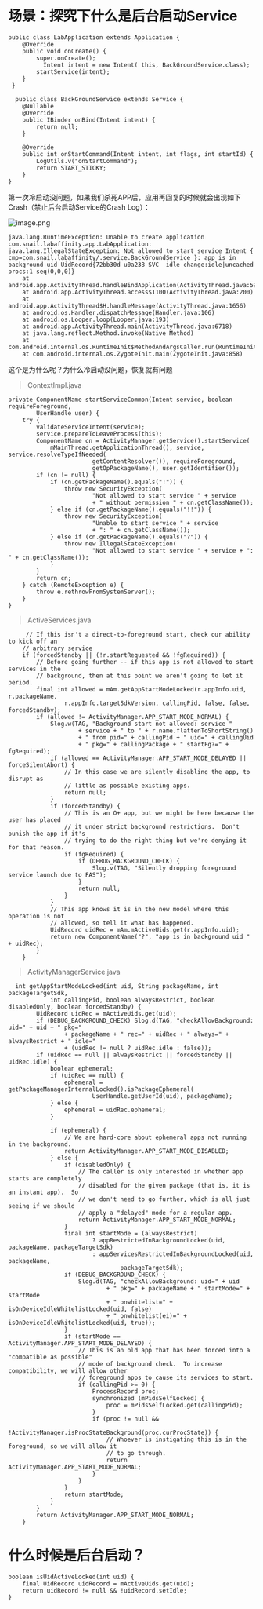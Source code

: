 # 场景：探究下什么是后台启动Service

	public class LabApplication extends Application {
	    @Override
	    public void onCreate() {
	        super.onCreate();
	          Intent intent = new Intent( this, BackGroundService.class);
	        startService(intent);
	    }
	 }
  
	  public class BackGroundService extends Service {
	    @Nullable
	    @Override
	    public IBinder onBind(Intent intent) {
	        return null;
	    }
	
	    @Override
	    public int onStartCommand(Intent intent, int flags, int startId) {
	        LogUtils.v("onStartCommand");
	        return START_STICKY;
	    }
	}
	
 第一次冷启动没问题，如果我们杀死APP后，应用再回复的时候就会出现如下Crash（禁止后台启动Service的Crash Log）：
  
![image.png](https://upload-images.jianshu.io/upload_images/1460468-c5c9ad3821e02d49.png?imageMogr2/auto-orient/strip%7CimageView2/2/w/1240)

    java.lang.RuntimeException: Unable to create application com.snail.labaffinity.app.LabApplication: java.lang.IllegalStateException: Not allowed to start service Intent { cmp=com.snail.labaffinity/.service.BackGroundService }: app is in background uid UidRecord{72bb30d u0a238 SVC  idle change:idle|uncached procs:1 seq(0,0,0)}
        at android.app.ActivityThread.handleBindApplication(ActivityThread.java:5925)
        at android.app.ActivityThread.access$1100(ActivityThread.java:200)
        at android.app.ActivityThread$H.handleMessage(ActivityThread.java:1656)
        at android.os.Handler.dispatchMessage(Handler.java:106)
        at android.os.Looper.loop(Looper.java:193)
        at android.app.ActivityThread.main(ActivityThread.java:6718)
        at java.lang.reflect.Method.invoke(Native Method)
        at com.android.internal.os.RuntimeInit$MethodAndArgsCaller.run(RuntimeInit.java:493)
        at com.android.internal.os.ZygoteInit.main(ZygoteInit.java:858)

这个是为什么呢？为什么冷启动没问题，恢复就有问题

          
>  ContextImpl.java 
  
    private ComponentName startServiceCommon(Intent service, boolean requireForeground,
            UserHandle user) {
        try {
            validateServiceIntent(service);
            service.prepareToLeaveProcess(this);
            ComponentName cn = ActivityManager.getService().startService(
                mMainThread.getApplicationThread(), service, service.resolveTypeIfNeeded(
                            getContentResolver()), requireForeground,
                            getOpPackageName(), user.getIdentifier());
            if (cn != null) {
                if (cn.getPackageName().equals("!")) {
                    throw new SecurityException(
                            "Not allowed to start service " + service
                            + " without permission " + cn.getClassName());
                } else if (cn.getPackageName().equals("!!")) {
                    throw new SecurityException(
                            "Unable to start service " + service
                            + ": " + cn.getClassName());
                } else if (cn.getPackageName().equals("?")) {
                    throw new IllegalStateException(
                            "Not allowed to start service " + service + ": " + cn.getClassName());
                }
            }
            return cn;
        } catch (RemoteException e) {
            throw e.rethrowFromSystemServer();
        }
    }
    
> ActiveServices.java
 
         // If this isn't a direct-to-foreground start, check our ability to kick off an
        // arbitrary service
        if (forcedStandby || (!r.startRequested && !fgRequired)) {
            // Before going further -- if this app is not allowed to start services in the
            // background, then at this point we aren't going to let it period.
            final int allowed = mAm.getAppStartModeLocked(r.appInfo.uid, r.packageName,
                    r.appInfo.targetSdkVersion, callingPid, false, false, forcedStandby);
            if (allowed != ActivityManager.APP_START_MODE_NORMAL) {
                Slog.w(TAG, "Background start not allowed: service "
                        + service + " to " + r.name.flattenToShortString()
                        + " from pid=" + callingPid + " uid=" + callingUid
                        + " pkg=" + callingPackage + " startFg?=" + fgRequired);
                if (allowed == ActivityManager.APP_START_MODE_DELAYED || forceSilentAbort) {
                    // In this case we are silently disabling the app, to disrupt as
                    // little as possible existing apps.
                    return null;
                }
                if (forcedStandby) {
                    // This is an O+ app, but we might be here because the user has placed
                    // it under strict background restrictions.  Don't punish the app if it's
                    // trying to do the right thing but we're denying it for that reason.
                    if (fgRequired) {
                        if (DEBUG_BACKGROUND_CHECK) {
                            Slog.v(TAG, "Silently dropping foreground service launch due to FAS");
                        }
                        return null;
                    }
                }
                // This app knows it is in the new model where this operation is not
                // allowed, so tell it what has happened.
                UidRecord uidRec = mAm.mActiveUids.get(r.appInfo.uid);
                return new ComponentName("?", "app is in background uid " + uidRec);
            }
        }

> ActivityManagerService.java

	  int getAppStartModeLocked(int uid, String packageName, int packageTargetSdk,
	            int callingPid, boolean alwaysRestrict, boolean disabledOnly, boolean forcedStandby) {
	        UidRecord uidRec = mActiveUids.get(uid);
	        if (DEBUG_BACKGROUND_CHECK) Slog.d(TAG, "checkAllowBackground: uid=" + uid + " pkg="
	                + packageName + " rec=" + uidRec + " always=" + alwaysRestrict + " idle="
	                + (uidRec != null ? uidRec.idle : false));
	        if (uidRec == null || alwaysRestrict || forcedStandby || uidRec.idle) {
	            boolean ephemeral;
	            if (uidRec == null) {
	                ephemeral = getPackageManagerInternalLocked().isPackageEphemeral(
	                        UserHandle.getUserId(uid), packageName);
	            } else {
	                ephemeral = uidRec.ephemeral;
	            }
	
	            if (ephemeral) {
	                // We are hard-core about ephemeral apps not running in the background.
	                return ActivityManager.APP_START_MODE_DISABLED;
	            } else {
	                if (disabledOnly) {
	                    // The caller is only interested in whether app starts are completely
	                    // disabled for the given package (that is, it is an instant app).  So
	                    // we don't need to go further, which is all just seeing if we should
	                    // apply a "delayed" mode for a regular app.
	                    return ActivityManager.APP_START_MODE_NORMAL;
	                }
	                final int startMode = (alwaysRestrict)
	                        ? appRestrictedInBackgroundLocked(uid, packageName, packageTargetSdk)
	                        : appServicesRestrictedInBackgroundLocked(uid, packageName,
	                                packageTargetSdk);
	                if (DEBUG_BACKGROUND_CHECK) {
	                    Slog.d(TAG, "checkAllowBackground: uid=" + uid
	                            + " pkg=" + packageName + " startMode=" + startMode
	                            + " onwhitelist=" + isOnDeviceIdleWhitelistLocked(uid, false)
	                            + " onwhitelist(ei)=" + isOnDeviceIdleWhitelistLocked(uid, true));
	                }
	                if (startMode == ActivityManager.APP_START_MODE_DELAYED) {
	                    // This is an old app that has been forced into a "compatible as possible"
	                    // mode of background check.  To increase compatibility, we will allow other
	                    // foreground apps to cause its services to start.
	                    if (callingPid >= 0) {
	                        ProcessRecord proc;
	                        synchronized (mPidsSelfLocked) {
	                            proc = mPidsSelfLocked.get(callingPid);
	                        }
	                        if (proc != null &&
	                                !ActivityManager.isProcStateBackground(proc.curProcState)) {
	                            // Whoever is instigating this is in the foreground, so we will allow it
	                            // to go through.
	                            return ActivityManager.APP_START_MODE_NORMAL;
	                        }
	                    }
	                }
	                return startMode;
	            }
	        }
	        return ActivityManager.APP_START_MODE_NORMAL;
	    }
	
	
 
        
# 什么时候是后台启动？

    boolean isUidActiveLocked(int uid) {
        final UidRecord uidRecord = mActiveUids.get(uid);
        return uidRecord != null && !uidRecord.setIdle;
    }
        